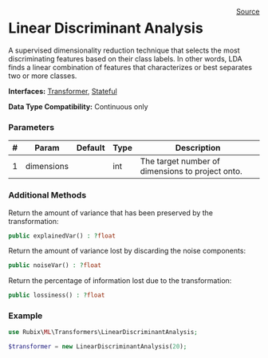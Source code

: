<span style="float:right;"><a href="https://github.com/RubixML/RubixML/blob/master/src/Transformers/LinearDiscriminantAnalysis.php">Source</a></span>

# Linear Discriminant Analysis
A supervised dimensionality reduction technique that selects the most discriminating features based on their class labels. In other words, LDA finds a linear combination of features that characterizes or best separates two or more classes.

**Interfaces:** [Transformer](api.md#transformer), [Stateful](api.md#stateful)

**Data Type Compatibility:** Continuous only

### Parameters
| # | Param | Default | Type | Description |
|---|---|---|---|---|
| 1 | dimensions | | int | The target number of dimensions to project onto. |

### Additional Methods
Return the amount of variance that has been preserved by the transformation:
```php
public explainedVar() : ?float
```

Return the amount of variance lost by discarding the noise components:
```php
public noiseVar() : ?float
```

Return the percentage of information lost due to the transformation:
```php
public lossiness() : ?float
```

### Example
```php
use Rubix\ML\Transformers\LinearDiscriminantAnalysis;

$transformer = new LinearDiscriminantAnalysis(20);
```